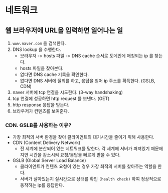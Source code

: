 # 네트워크
## 웹 브라우저에 URL을 입력하면 일어나는 일
1. `www.naver.com` 을 검색한다.
2. DNS lookup 을 수행한다.
   -  브라우저 -> hosts 파일 -> DNS cache 순서로 도메인에 매칭되는 ip 를 찾는다.
   -  hosts 파일을 찾아본다.
   -  없다면 DNS cache 기록을 확인한다.
   -  없다면 DNS 서버에 질의를 하고, 응답을 얻어 ip 주소를 획득한다. (GSLB, CDN)
3. naver 서버에 tcp 연결을 시도한다. (3-way handshaking)
4. tcp 연결에 성공하면 http request 를 보낸다. (GET)
5. http response 응답을 받는다.
6. 브라우저가 컨텐츠를 보여준다.

### CDN. GSLB를 사용하는 이유?
- 가장 최적의 서버 환경을 찾아 클라이언트의 대기시간을 줄이기 위해 사용한다.
- CDN (Content Delivery Network)
  - 전 세계에 분산되어 있는 네트워크를 말한다. 각 세계에 서버가 퍼져있기 때문에 지연 시간을 감소시켜 요청/응답을 빠르게 받을 수 있다.
- GSLB (Global Server Load Balance)
  - 클라이언트가 컨텐츠 요청이 있는 경우 가장 최적의 서버를 찾아주는 역할을 한다.
  - 서버가 살아있는지 실시간으로 상태를 확인 `(health check)` 하여 정상적으로 동작하는 ip를 응답한다.
